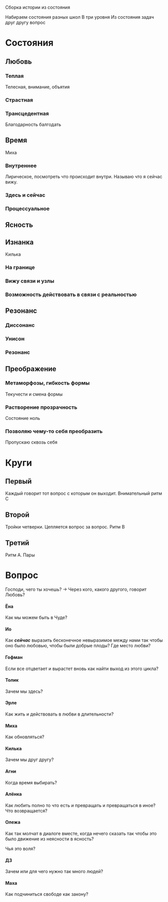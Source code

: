 Сборка истории из состояния 

Набираем состояния разных школ 
В три уровня
Из состояния задач друг другу вопрос 

# Состояния 
## Любовь 
### Теплая 
Телесная, внимание, объятия 
### Страстная 
### Трансцедентная
Благодарность балгодать

## Время 
Миха
### Внутреннее 
Лирическое, посмотреть что происходит внутри. Называю что я сейчас вижу.
### Здесь и сейчас 
### Процессуальное

## Ясность 
## Изнанка
Килька
### На границе 
### Вижу связи и узлы
### Возможность действовать в связи с реальностью

## Резонанс 
### Диссонанс 
### Унисон 
### Резонанс 

## Преображение
### Метаморфозы, гибкость формы
Текучести и смена формы
### Растворение прозрачность
Состояние ноль 
### Позволяю чему-то себя преобразить
Пропускаю сквозь себя

# Круги
## Первый
Каждый говорит тот вопрос с которым он выходит. Внимательный ритм C
## Второй
Тройки четверки. Цепляется вопрос за вопрос. 
Ритм B

## Третий 
Ритм A.
Пары 

# Вопрос 
Господи, чего ты хочешь? -> Через кого, какого другого, говорит Любовь?
#### Ёна 
Как мы можем быть в Чуде?
#### Ио
Как ***сейчас*** выразить бесконечное невыразимое между нами так чтобы оно было любовью, чтобы были добрые плоды? Где место любви?
#### Гофман 
Если все отцветает и вырастет вновь как найти выход из этого цикла?
#### Толик
Зачем мы здесь? 
#### Эрле
Как жить и действовать в любви в длительности?
#### Миха 
Как обновляться?
#### Килька 
Зачем мы друг другу?
#### Агни
Когда время выбирать? 
#### Алёнка 
Как любить полно то что есть и превращать и превращаться в иное? Что возвращается?
#### Олежа
Как так молчат в диалоге вместе, когда нечего сказать так чтобы это было движение из неясности в ясность?

Чья это воля?
#### ДЗ 
Зачем или для чего нужно так много людей? 
#### Маха 
Как подчиниться свободе как закону?


